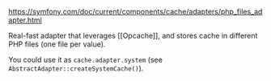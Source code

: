 https://symfony.com/doc/current/components/cache/adapters/php_files_adapter.html

Real-fast adapter that leverages [[Opcache]], and stores cache in different PHP files (one file per value).

You could use it as `cache.adapter.system` 
(see `AbstractAdapter::createSystemCache()`).

